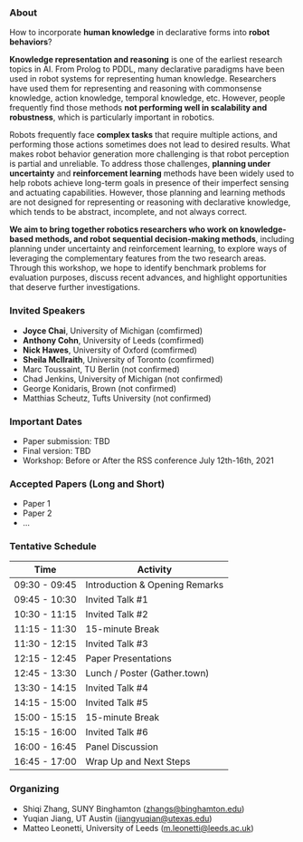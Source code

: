 ### About

How to incorporate **human knowledge** in declarative forms into **robot behaviors**?

**Knowledge representation and reasoning** is one of the earliest research topics in AI. From Prolog to PDDL, many declarative paradigms have been used in robot systems for representing human knowledge. Researchers have used them for representing and reasoning with commonsense knowledge, action knowledge, temporal knowledge, etc. However, people frequently find those methods **not performing well in scalability and robustness**, which is particularly important in robotics. 

Robots frequently face **complex tasks** that require multiple actions, and performing those actions sometimes does not lead to desired results. What makes robot behavior generation more challenging is that robot perception is partial and unreliable. To address those challenges, **planning under uncertainty** and **reinforcement learning** methods have been widely used to help robots achieve long-term goals in presence of their imperfect sensing and actuating capabilities. However, those planning and learning methods are not designed for representing or reasoning with declarative knowledge, which tends to be abstract, incomplete, and not always correct. 

**We aim to bring together robotics researchers who work on knowledge-based methods, and robot sequential decision-making methods**, including planning under uncertainty and reinforcement learning, to explore ways of leveraging the complementary features from the two research areas. Through this workshop, we hope to identify benchmark problems for evaluation purposes, discuss recent advances, and highlight opportunities that deserve further investigations. 

### Invited Speakers

- **Joyce Chai**, University of Michigan (comfirmed)
- **Anthony Cohn**, University of Leeds (comfirmed)
- **Nick Hawes**, University of Oxford (comfirmed)
- **Sheila McIlraith**, University of Toronto (comfirmed)
- Marc Toussaint, TU Berlin (not confirmed)
- Chad Jenkins, University of Michigan (not confirmed)
- George Konidaris, Brown (not confirmed)
- Matthias Scheutz, Tufts University (not confirmed)

### Important Dates

- Paper submission: TBD
- Final version: TBD
- Workshop: Before or After the RSS conference July 12th-16th, 2021

### Accepted Papers (Long and Short)

- Paper 1
- Paper 2
- ...

### Tentative Schedule

| Time  | Activity |
| ------------- | ------------- |
| 09:30 - 09:45 | Introduction & Opening Remarks | 
| 09:45 - 10:30 | Invited Talk #1 | 
| 10:30 - 11:15 | Invited Talk #2 | 
| 11:15 - 11:30 | 15-minute Break | 
| 11:30 - 12:15 | Invited Talk #3 | 
| 12:15 - 12:45 | Paper Presentations | 
| 12:45 - 13:30 | Lunch / Poster (Gather.town) | 
| 13:30 - 14:15 | Invited Talk #4 | 
| 14:15 - 15:00 | Invited Talk #5 | 
| 15:00 - 15:15 | 15-minute Break | 
| 15:15 - 16:00 | Invited Talk #6 | 
| 16:00 - 16:45 | Panel Discussion | 
| 16:45 - 17:00 | Wrap Up and Next Steps | 

### Organizing 
- Shiqi Zhang, SUNY Binghamton (zhangs@binghamton.edu)
- Yuqian Jiang, UT Austin (jiangyuqian@utexas.edu)
- Matteo Leonetti, University of Leeds (m.leonetti@leeds.ac.uk)

